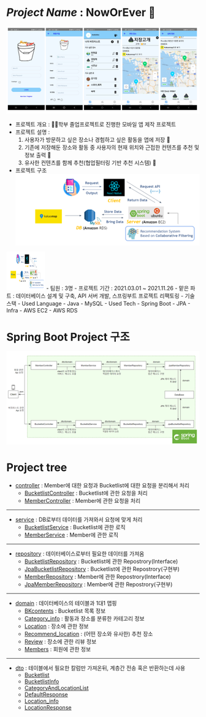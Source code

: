 # *Project Name* : **NowOrEver** 📝  
![앱 이미지](./image/app_images.png)
- 프로젝트 개요 : 🙋‍♂️학부 졸업프로젝트로 진행한 모바일 앱 제작 프로젝트  
- 프로젝트 설명 :  
   1. 사용자가 방문하고 싶은 장소나 경험하고 싶은 활동을 앱에 저장 📂  
   2. 기존에 저장해둔 장소와 활동 중 사용자의 현재 위치와 근접한 컨텐츠를 추천 및 정보 출력 🚩    
   3. 유사한 컨텐츠를 함께 추천(협업필터링 기반 추천 시스템) 🥳  
- 프로젝트 구조
![프로젝트 구조](./image/project_structure.png)  
<img src = './image/project_structure.png' width = '100' height = '100' />
- 팀원 : 3명
- 프로젝트 기간 : 2021.03.01 ~ 2021.11.26 
- 맡은 파트 : 데이터베이스 설계 및 구축, API 서버 개발, 스프링부트 프로젝트 리팩토링
- 기술 스택  
   - Used Language
      - Java
      - MySQL
   - Used Tech
      - Spring Boot
      - JPA
   - Infra
      - AWS EC2
      - AWS RDS  
  
   
   
 # Spring Boot Project 구조
 ![Spring Boot 구조](./image/springboot_structure.png)  
 
  
  
# Project tree
 * [controller](/src/main/java/noobokmizz/noworever/controller) : Member에 대한 요청과 Bucketlist에 대한 요청을 분리해서 처리 
   * [BucketlistController](/src/main/java/noobokmizz/noworever/controller/BucketlistController.java) : Bucketlist에 관한 요청을 처리
   * [MemberController](/src/main/java/noobokmizz/noworever/controller/MemberController.java) : Member에 관한 요청을 처리
---
 * [service](/src/main/java/noobokmizz/noworever/service) : DB로부터 데이터를 가져와서 요청에 맞게 처리
   * [BucketlistService](/src/main/java/noobokmizz/noworever/service/BucketlistService.java) : Bucketlist에 관한 로직
   * [MemberService](/src/main/java/noobokmizz/noworever/service/MemberService.java) : Member에 관한 로직
---
 * [repository](/src/main/java/noobokmizz/noworever/repository) : 데이터베이스로부터 필요한 데이터를 가져옴
   * [BucketlistRepository](/src/main/java/noobokmizz/noworever/repository/BucketlistRepository.java) : Bucketlist에 관한 Repostrory(Interface)
   * [JpaBucketlistRepository](/src/main/java/noobokmizz/noworever/repository/JpaBucketlistRepository.java) : Bucketlist에 관한 Repostrory(구현부)
   * [MemberRepository](/src/main/java/noobokmizz/noworever/repository/MemberRepository.java) : Member에 관한 Repostrory(Interface)
   * [JpaMemberRepository](/src/main/java/noobokmizz/noworever/repository/JpaMemberRepository.java) : Member에 관한 Repostrory(구현부)
 ---
 * [domain](/src/main/java/noobokmizz/noworever/domain) : 데이터베이스의 테이블과 1대1 맵핑
   * [BKcontents](/src/main/java/noobokmizz/noworever/domain/Bkcontents.java) : Bucketlist 목록 정보
   * [Category_info](/src/main/java/noobokmizz/noworever/domain/Category_info.java) : 활동과 장소를 분류한 카테고리 정보
   * [Location](/src/main/java/noobokmizz/noworever/domain/Location.java) : 장소에 관한 정보
   * [Recommend_location](/src/main/java/noobokmizz/noworever/domain/Recommend_location.java) : (어떤 장소와 유사한) 추천 장소
   * [Review](/src/main/java/noobokmizz/noworever/domain/Review.java) : 장소에 관한 리뷰 정보
   * [Members](/src/main/java/noobokmizz/noworever/domain/Members.java) : 회원에 관한 정보
 ---
 * [dto](/src/main/java/noobokmizz/noworever/dto) : 테이블에서 필요한 칼럼만 가져온뒤, 계층간 전송 혹은 반환하는데 사용
   * [Bucketlist](/src/main/java/noobokmizz/noworever/dto/Bucketlist.java)
   * [BucketlistInfo](/src/main/java/noobokmizz/noworever/dto/BucketlistInfo.java)
   * [CategoryAndLocationList](/src/main/java/noobokmizz/noworever/dto/CategoryAndLocationLIst.java)
   * [DefaultResponse](/src/main/java/noobokmizz/noworever/dto/DefaultResponse.java)
   * [Location_info](/src/main/java/noobokmizz/noworever/dto/Location_info.java)
   * [LocationResponse](/src/main/java/noobokmizz/noworever/dto/LocationResponse.java)


